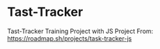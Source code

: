 # Tast-Tracker
Tast-Tracker Training Project with JS
Project From: https://roadmap.sh/projects/task-tracker-js
